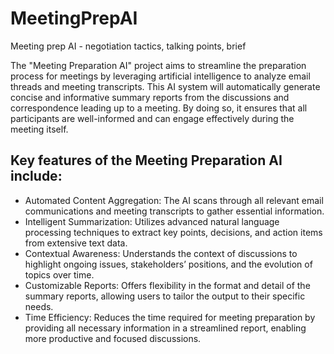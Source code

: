 # MeetingPrepAI
Meeting prep AI - negotiation tactics, talking points, brief

The "Meeting Preparation AI" project aims to streamline the preparation process for meetings by leveraging artificial intelligence to analyze email threads and meeting transcripts. This AI system will automatically generate concise and informative summary reports from the discussions and correspondence leading up to a meeting. By doing so, it ensures that all participants are well-informed and can engage effectively during the meeting itself.

## Key features of the Meeting Preparation AI include:

- Automated Content Aggregation: The AI scans through all relevant email communications and meeting transcripts to gather essential information.
- Intelligent Summarization: Utilizes advanced natural language processing techniques to extract key points, decisions, and action items from extensive text data.
- Contextual Awareness: Understands the context of discussions to highlight ongoing issues, stakeholders’ positions, and the evolution of topics over time.
- Customizable Reports: Offers flexibility in the format and detail of the summary reports, allowing users to tailor the output to their specific needs.
- Time Efficiency: Reduces the time required for meeting preparation by providing all necessary information in a streamlined report, enabling more productive and focused discussions.